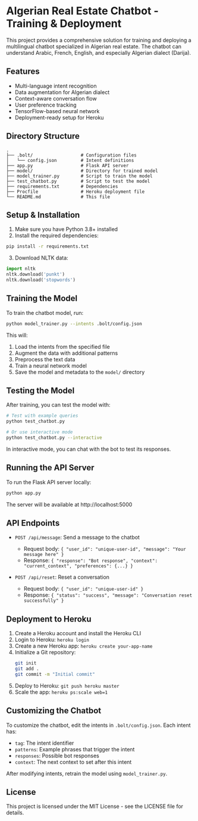 # Algerian Real Estate Chatbot - Training & Deployment

This project provides a comprehensive solution for training and deploying a multilingual chatbot specialized in Algerian real estate. The chatbot can understand Arabic, French, English, and especially Algerian dialect (Darija).

## Features

- Multi-language intent recognition
- Data augmentation for Algerian dialect
- Context-aware conversation flow
- User preference tracking
- TensorFlow-based neural network
- Deployment-ready setup for Heroku

## Directory Structure

```
.
├── .bolt/                  # Configuration files
│   └── config.json         # Intent definitions
├── app.py                  # Flask API server
├── model/                  # Directory for trained model
├── model_trainer.py        # Script to train the model
├── test_chatbot.py         # Script to test the model
├── requirements.txt        # Dependencies
├── Procfile                # Heroku deployment file
└── README.md               # This file
```

## Setup & Installation

1. Make sure you have Python 3.8+ installed
2. Install the required dependencies:

```bash
pip install -r requirements.txt
```

3. Download NLTK data:

```python
import nltk
nltk.download('punkt')
nltk.download('stopwords')
```

## Training the Model

To train the chatbot model, run:

```bash
python model_trainer.py --intents .bolt/config.json
```

This will:
1. Load the intents from the specified file
2. Augment the data with additional patterns
3. Preprocess the text data
4. Train a neural network model
5. Save the model and metadata to the `model/` directory

## Testing the Model

After training, you can test the model with:

```bash
# Test with example queries
python test_chatbot.py

# Or use interactive mode
python test_chatbot.py --interactive
```

In interactive mode, you can chat with the bot to test its responses.

## Running the API Server

To run the Flask API server locally:

```bash
python app.py
```

The server will be available at http://localhost:5000

## API Endpoints

- `POST /api/message`: Send a message to the chatbot
  - Request body: `{ "user_id": "unique-user-id", "message": "Your message here" }`
  - Response: `{ "response": "Bot response", "context": "current_context", "preferences": {...} }`

- `POST /api/reset`: Reset a conversation
  - Request body: `{ "user_id": "unique-user-id" }`
  - Response: `{ "status": "success", "message": "Conversation reset successfully" }`

## Deployment to Heroku

1. Create a Heroku account and install the Heroku CLI
2. Login to Heroku: `heroku login`
3. Create a new Heroku app: `heroku create your-app-name`
4. Initialize a Git repository:
   ```bash
   git init
   git add .
   git commit -m "Initial commit"
   ```
5. Deploy to Heroku: `git push heroku master`
6. Scale the app: `heroku ps:scale web=1`

## Customizing the Chatbot

To customize the chatbot, edit the intents in `.bolt/config.json`. Each intent has:
- `tag`: The intent identifier
- `patterns`: Example phrases that trigger the intent
- `responses`: Possible bot responses
- `context`: The next context to set after this intent

After modifying intents, retrain the model using `model_trainer.py`.

## License

This project is licensed under the MIT License - see the LICENSE file for details.